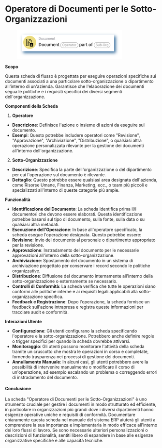 # Operatore di Documenti per le Sotto-Organizzazioni

<figure><img src="../../../.gitbook/assets/userlmn_dbb4cc2e8f2f4b59ec15726545d9e502.png" alt=""><figcaption></figcaption></figure>

**Scopo**

Questa scheda di flusso è progettata per eseguire operazioni specifiche sui documenti associati a una particolare sotto-organizzazione o dipartimento all'interno di un'azienda. Garantisce che l'elaborazione dei documenti segua le politiche e i requisiti specifici dei diversi segmenti dell'organizzazione.

**Componenti della Scheda**

1. **Operatore**
* **Descrizione**: Definisce l'azione o insieme di azioni da eseguire sul documento.
* **Esempi**: Questo potrebbe includere operatori come "Revisione", "Approvazione", "Archiviazione", "Distribuzione", o qualsiasi altra operazione personalizzata rilevante per la gestione dei documenti all'interno dell'organizzazione.
2. **Sotto-Organizzazione**
* **Descrizione**: Specifica la parte dell'organizzazione o del dipartimento per cui l'operazione sul documento è rilevante.
* **Dettaglio**: Questo potrebbe essere qualsiasi area designata dell'azienda, come Risorse Umane, Finanza, Marketing, ecc., o team più piccoli e specializzati all'interno di queste categorie più ampie.

**Funzionalità**

* **Identificazione del Documento**: La scheda identifica prima il/i documento/i che devono essere elaborati. Questa identificazione potrebbe basarsi sul tipo di documento, sulla fonte, sulla data o su qualsiasi altra metadati.
* **Esecuzione dell'Operazione**: In base all'operatore specificato, la scheda esegue l'operazione designata. Questo potrebbe essere:
* **Revisione**: Invio del documento al personale o dipartimento appropriato per la revisione.
* **Approvazione**: Instradamento del documento per le necessarie approvazioni all'interno della sotto-organizzazione.
* **Archiviazione**: Spostamento del documento in un sistema di archiviazione progettato per conservare i record secondo le politiche organizzative.
* **Distribuzione**: Diffusione del documento internamente all'interno della sotto-organizzazione o esternamente se necessario.
* **Controlli di Conformità**: La scheda verifica che tutte le operazioni siano conformi alle politiche interne e ai requisiti legali applicabili alla sotto-organizzazione specifica.
* **Feedback e Registrazione**: Dopo l'operazione, la scheda fornisce un feedback sull'azione intrapresa e registra queste informazioni per tracciare audit e conformità.

**Interazioni Utente**

* **Configurazione**: Gli utenti configurano la scheda specificando l'operatore e la sotto-organizzazione. Potrebbero anche definire regole o trigger specifici per quando la scheda dovrebbe attivarsi.
* **Monitoraggio**: Gli utenti possono monitorare l'attività della scheda tramite un cruscotto che mostra le operazioni in corso e completate, fornendo trasparenza nei processi di gestione dei documenti.
* **Annullamento Manuale**: In alcuni casi, gli utenti potrebbero avere la possibilità di intervenire manualmente o modificare il corso di un'operazione, ad esempio escalando un problema o correggendo errori di instradamento del documento.

#### Conclusione

La scheda "Operatore di Documenti per le Sotto-Organizzazioni" è uno strumento cruciale per gestire i documenti in modo strutturato ed efficiente, in particolare in organizzazioni più grandi dove i diversi dipartimenti hanno esigenze operative uniche e requisiti di conformità. Documentare chiaramente questa scheda nel manuale del sistema ERP aiuterà gli utenti a comprendere la sua importanza e implementarla in modo efficace all'interno dei loro flussi di lavoro. Se sono necessarie ulteriori personalizzazioni o descrizioni di funzionalità, sentiti libero di espandere in base alle esigenze organizzative specifiche e alle capacità tecniche.

